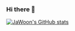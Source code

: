 ### Hi there 👋

<!--
**ShinJaWoon/ShinJaWoon** is a ✨ _special_ ✨ repository because its `README.md` (this file) appears on your GitHub profile.

Here are some ideas to get you started:

- 🔭 I’m currently working on ...
- 🌱 I’m currently learning ...
- 👯 I’m looking to collaborate on ...
- 🤔 I’m looking for help with ...
- 💬 Ask me about ...
- 📫 How to reach me: ...
- 😄 Pronouns: ...
- ⚡ Fun fact: ...
-->


[![JaWoon's GitHub stats](https://github-readme-stats.vercel.app/api?username=ShinJaWoon)](https://github.com/anuraghazra/github-readme-stats)
